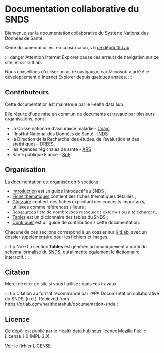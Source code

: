# Documentation collaborative du SNDS
<!-- SPDX-License-Identifier: MPL-2.0 -->

Bienvenue sur la documentation collaborative du Système National des Données de Santé.

Cette documentation est en construction, via [ce dépôt GitLab](https://gitlab.com/healthdatahub/documentation-snds).

::: danger Attention
Internet Explorer cause des erreurs de navigation sur ce site, et sur GitLab. 

Nous conseillons d'utiliser un autre navigateur, car Microsoft a arrêté le développement d'Internet Explorer depuis quelques années.
:::

## Contributeurs 

Cette documentation est maintenue par le Health data hub.

Elle résulte d'une mise en commun de documents et travaux par plusieurs organisations, dont :
- la Caisse nationale d'assurance maladie - [Cnam](https://www.ameli.fr/)
- l'Institut National des Données de Santé - [INDS](https://www.indsante.fr/)
- la Direction de la Recherche, des études, de l’évaluation et des statistiques - 
[DREES](https://drees.solidarites-sante.gouv.fr/etudes-et-statistiques/la-drees/)
- les Agences régionales de santé - [ARS](https://www.ars.sante.fr/)
- Santé publique France - [SpF](https://www.santepubliquefrance.fr/)


## Organisation

La documentation est organisée en 5 sections :
- [Introduction](introduction/README.md) est un guide introductif au SNDS ;
- [Fiche thématiques](fiches/README.md) contient des fiches thématiques détaillés ;
- [Glossaire](glossaire/README.md) contient des fiches explicitant des concepts importants, utilisées comme références ailleurs ;
- [Ressources](ressources/README.md) liste de nombreuses ressources externes ou à télécharger ;
- [Tables](tables/README.md) est un dictionnaire des tables du SNDS ;
- [Contribuer](contribuer/README.md) est un guide de contribution à cette documentation.

Chacune de ces sections correspond à un dossier sur [GitLab](https://gitlab.com/healthdatahub/documentation-snds), avec un [dossier supplémentaire](https://gitlab.com/healthdatahub/documentation-snds/files) pour les fichiers et images.

::: tip Note
La section **Tables** est générée automatiquement à partir du [schema formalisé du SNDS](https://gitlab.com/healthdatahub/schema-snds), qui alimente également le [dictionnaire interactif](https://drees.shinyapps.io/dico-snds/).
:::

## Citation

Merci de citer ce site si vous l'utilisez dans vos travaux.

::: tip Citation au format recommandé par l'APA
Documentation collaborative du SNDS. (n.d.). Retrieved from https://gitlab.com/healthdatahub/documentation-snds
:::

## Licence

Ce dépôt est publié par le Health data hub sous 
licence Mozilla Public License 2.0 (MPL-2.0)

Voir le fichier [LICENSE](https://gitlab.com/healthdatahub/documentation-snds/blob/master/LICENSE).
